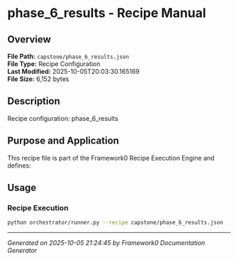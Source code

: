 # phase_6_results - Recipe Manual

## Overview
**File Path:** `capstone/phase_6_results.json`  
**File Type:** Recipe Configuration  
**Last Modified:** 2025-10-05T20:03:30.165169  
**File Size:** 6,152 bytes  

## Description
Recipe configuration: phase_6_results

## Purpose and Application
This recipe file is part of the Framework0 Recipe Execution Engine and defines:

## Usage

### Recipe Execution
```bash
python orchestrator/runner.py --recipe capstone/phase_6_results.json
```


---
*Generated on 2025-10-05 21:24:45 by Framework0 Documentation Generator*
